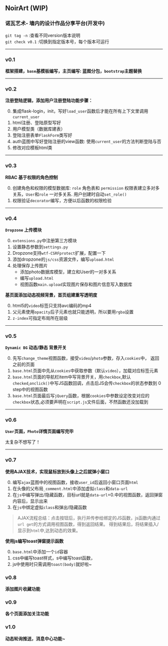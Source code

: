 ## NoirArt (WIP)
### 诺瓦艺术- 墙内的设计作品分享平台(开发中)      

`git tag -n` :查看不同version版本说明      
`git check v0.1` :切换到指定版本号，每个版本可运行

------

### **v0.1**
**框架搭建，`base`基模板编写，主页编写: 蓝图分包，`bootstrap`主题替换**

-------

### **v0.2**
**注册登陆逻辑，添加用户注册登陆功能步骤：**

0. 集成flask-login，init，写好`load_user`函数后才能在所有上下文里调用`current_user`
1. html注册、登陆原型写好 
2. 用户模型类（数据库建表） 
3. 登陆注册表单`FlaskForm`类写好 
4. auth蓝图中写好登陆注册的view函数: 使用`current_user`的方法判断登陆与否
5. 修改对应模板html类     

------

### **v0.3**
**RBAC 基于权限的角色控制**

0. 创建角色和权限的模型数据库: `role` 角色表和 `permission` 权限表建立多对多关系，`User`和`role` 一对多关系. 用户创建时自动`set_role()`
1. 权限验证`decorator`编写，方便以后函数的权限检验

-----

### **v0.4**
**`Dropzone` 上传模块**

0. `extensions.py`中注册第三方模块
1. 设置静态参数到`settings.py`
2. Dropzone支持`wtf-CSRFprotect`扩展，配置一下
3. 添加dropzone的`js/css`资源文件，编写`upload.html`
4. 处理保存上传图片
    - 添加photo数据库模型，建立和User的一对多关系
    - 编写`upload.html`
    - 视图函数`main.upload`实现图片保存和图片信息写入数据库


**基页面添加动态视频背景，首页组建重写透明度**

0. html5的`video`标签只支持avc编码的mp4
1. 父元素使用`opacity`后子元素也就只能透明，所以要用`rgba`设置
2. `z-index`可指定布局所在层级

------

### **v0.5**
**`Dynamic BG` 动态/静态 背景开关**

0. 先写`change_theme`视图函数，接受`video`/`photo`参数，存入`cookies`中， 返回之前的页面
1. `base.html`页面中先从`cookies`中获取参数（默认`video`），加载对应标签元素
2. `base.html`页面的导航栏item中写背景开关，用`checkbox`,默认`checked`,`onclick()`中写JS函数回调，点击后JS会传`checkbox`的状态参数到 0 step中的视图函数
3. `base.html`页面最后写`jQuery`函数，根据`cookies`中参数设定改变对应的`checkbox`状态,必须要声明在`script.js`文件后面，不然函数还没加载到

------

### **v0.6**
**`User`页面，`Photo`详情页面编写完毕**

太复杂不想写了！

-----

### **v0.7**
**使用AJAX技术，实现鼠标放到头像上之后就弹小窗口**

0. 编写`ajax`蓝图中的视图函数，接收`user_id`后返回小窗口页面`html`
1. 在头像的父布局`_comment.html`中添加虚拟`class`和`data-url`
2. 在`js`中编写弹出/隐藏函数，目标url就是`data-url`=0.中的视图函数，返回弹窗内容后，显示出来
3. 在`js`中绑定虚拟`class`和弹出/隐藏函数

> AJAX流程总结：点击按钮后，执行并传参给绑定的JS函数，js函数内通过`url get`的方式调用视图函数，得到返回结果。
得到结果后，将结果插入/显示到`html`中,达到动态的效果。

**使用js编写toast弹窗提示函数**

0. `base.html`中添加一个`id`容器
1. css中编写toast样式，s中编写toast函数，
2. js中使用时只需调用`toast(body)`就好啦~

### **v0.8**     
**添加图片收藏功能**

### **v0.9**
**各个页面添加关注功能**

### **v1.0**
**动态轮询推送，消息中心功能~**

